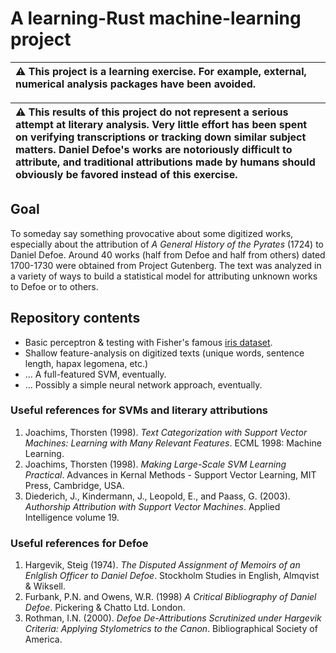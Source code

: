 # A learning-Rust machine-learning project

| :warning: This project is a learning exercise. For example, external, numerical analysis packages have been avoided.  |
| :-- |

| :warning: This results of this project do not represent a serious attempt at literary analysis. Very little effort has been spent on verifying transcriptions or tracking down similar subject matters. Daniel Defoe's works are notoriously difficult to attribute, and traditional attributions made by humans should obviously be favored instead of this exercise.   |
| :-- |

## Goal
To someday say something provocative about some digitized works, especially about the attribution of *A General History of the Pyrates* (1724) to Daniel Defoe. Around 40 works (half from Defoe and half from others) dated 1700-1730 were obtained from Project Gutenberg. The text was analyzed in a variety of ways to build a statistical model for attributing unknown works to Defoe or to others.

## Repository contents
* Basic perceptron & testing with Fisher's famous [iris dataset](https://archive.ics.uci.edu/ml/datasets/iris).
* Shallow feature-analysis on digitized texts (unique words, sentence length, hapax legomena, etc.)
* ... A full-featured SVM, eventually.
* ... Possibly a simple neural network approach, eventually.

### Useful references for SVMs and literary attributions
1. Joachims, Thorsten (1998). *Text Categorization with Support Vector Machines: Learning with Many Relevant Features*. ECML 1998: Machine Learning.
2. Joachims, Thorsten (1998). *Making Large-Scale SVM Learning Practical*. Advances in Kernal Methods - Support Vector Learning, MIT Press, Cambridge, USA.
3. Diederich, J., Kindermann, J., Leopold, E., and Paass, G. (2003). *Authorship Attribution with Support Vector Machines*. Applied Intelligence volume 19.

### Useful references for Defoe
1. Hargevik, Steig (1974). *The Disputed Assignment of Memoirs of an Enlglish Officer to Daniel Defoe*. Stockholm Studies in English, Almqvist & Wiksell.
2. Furbank, P.N. and Owens, W.R. (1998) *A Critical Bibliography of Daniel Defoe*. Pickering & Chatto Ltd. London.
3. Rothman, I.N. (2000). *Defoe De-Attributions Scrutinized under Hargevik Criteria: Applying Stylometrics to the Canon*. Bibliographical Society of America.